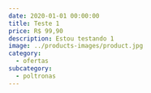 ```yaml
---
date: 2020-01-01 00:00:00
title: Teste 1
price: R$ 99,90
description: Estou testando 1
image: ../products-images/product.jpg
category:
  - ofertas
subcategory:
  - poltronas
---
```

